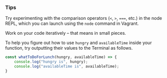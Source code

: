 

### Tips

Try experimenting with the comparison operators (`<`, `>`, `===`, etc.) in the node REPL, which you can launch using the `node` command in Vagrant.

Work on your code iteratively – that means in small pieces. 

To help you figure out how to use `hungry` and `availableTime` inside your function, try outputting their values to the Terminal as follows.

```javaScript
const whatToDoForLunch(hungry, availableTime) => {
    console.log("hungry is", hungry);
    console.log("availableTime is", availableTime);
}


```